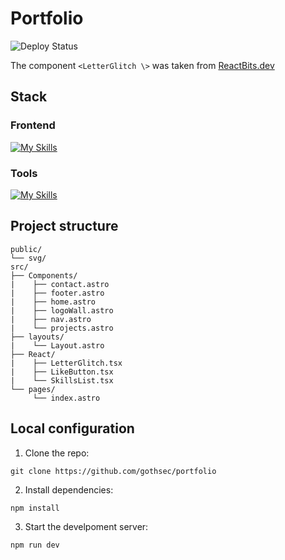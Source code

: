 # Portfolio

![Deploy Status](https://img.shields.io/badge/Deploy-Vercel-black?style=flat&logo=vercel)

The component `<LetterGlitch \>` was taken from [ReactBits.dev](https://www.reactbits.dev/)

## **Stack**

### **Frontend**

[![My Skills](https://skillicons.dev/icons?i=astro,react,tailwind,ts)](https://skillicons.dev)

### **Tools**

[![My Skills](https://skillicons.dev/icons?i=figma,vscode,prettier)](https://skillicons.dev)

## **Project structure**

```
public/
└── svg/
src/
├── Components/
|    ├── contact.astro
|    ├── footer.astro
|    ├── home.astro
|    ├── logoWall.astro
|    ├── nav.astro
|    └── projects.astro
├── layouts/
|    └── Layout.astro
├── React/
|    ├── LetterGlitch.tsx
|    ├── LikeButton.tsx
|    └── SkillsList.tsx
└── pages/
     └── index.astro
```

## **Local configuration**

1. Clone the repo:

```
git clone https://github.com/gothsec/portfolio
```

2. Install dependencies:

```
npm install
```

3. Start the develpoment server:

```
npm run dev
```
